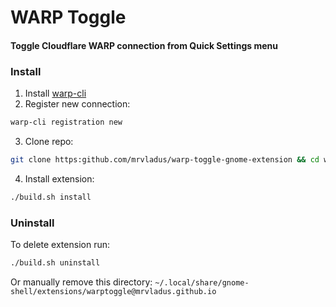 # WARP Toggle

#### Toggle Cloudflare WARP connection from Quick Settings menu

### Install

1. Install [warp-cli](https://developers.cloudflare.com/warp-client/get-started/linux/)
2. Register new connection:

```bash
warp-cli registration new
```

3. Clone repo:

```bash
git clone https:github.com/mrvladus/warp-toggle-gnome-extension && cd warp-toggle-gnome-extension
```

4. Install extension:

```bash
./build.sh install
```

### Uninstall

To delete extension run:

```bash
./build.sh uninstall
```

Or manually remove this directory: `~/.local/share/gnome-shell/extensions/warptoggle@mrvladus.github.io`
